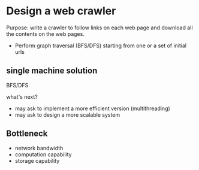 # Design a web crawler

Purpose: write a crawler to follow links on each web page and download all the contents on the web pages.

- Perform graph traversal (BFS/DFS) starting from one or a set of initial urls

## single machine solution

BFS/DFS

what's next?

- may ask to implement a more efficient version (multithreading)
- may ask to design a more scalable system

## Bottleneck

- network bandwidth
- computation capability
- storage capability